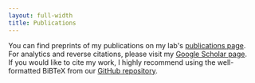 ```yaml
---
layout: full-width
title: Publications
---
```

You can find preprints of my publications on my lab's [publications page](https://personalrobotics.cs.washington.edu/publications/).  
For analytics and reverse citations, please visit my [Google Scholar page](http://scholar.google.com/citations?hl=en&user=RCi98EAAAAAJ).  
If you would like to cite my work, I highly recommend using the well-formatted BiBTeX from our [GitHub repository](https://github.com/personalrobotics/pubs).